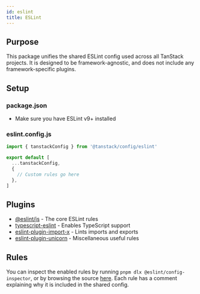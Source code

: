 ```yaml
---
id: eslint
title: ESLint
---
```


## Purpose

This package unifies the shared ESLint config used across all TanStack projects. It is designed to be framework-agnostic, and does not include any framework-specific plugins.

## Setup

### package.json

- Make sure you have ESLint v9+ installed

### eslint.config.js

```js
import { tanstackConfig } from '@tanstack/config/eslint'

export default [
  ...tanstackConfig,
  {
    // Custom rules go here
  },
]
```

## Plugins

- [@eslint/js](https://github.com/eslint/eslint) - The core ESLint rules
- [typescript-eslint](https://github.com/typescript-eslint/typescript-eslint) - Enables TypeScript support
- [eslint-plugin-import-x](https://github.com/un-ts/eslint-plugin-import-x) - Lints imports and exports
- [eslint-plugin-unicorn](https://github.com/sindresorhus/eslint-plugin-unicorn) - Miscellaneous useful rules

## Rules

You can inspect the enabled rules by running `pnpm dlx @eslint/config-inspector`, or by browsing the source [here](https://github.com/TanStack/config/tree/main/packages/config/src/eslint). Each rule has a comment explaining why it is included in the shared config.
